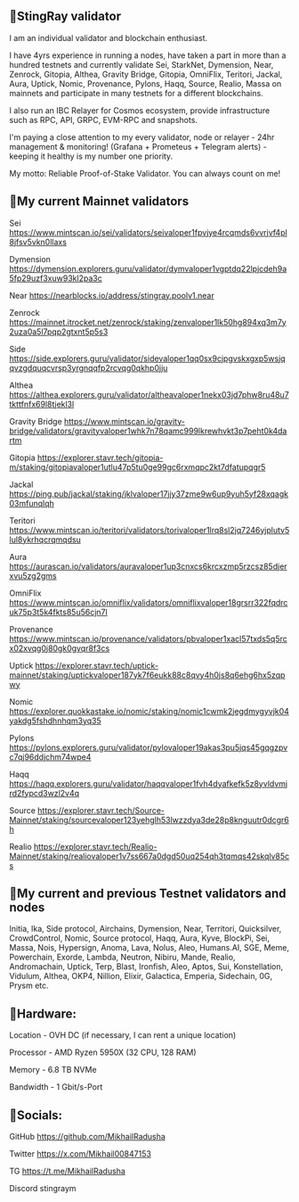## 🔸StingRay validator

I am an individual validator and blockchain enthusiast.

I have 4yrs experience in running a nodes, have taken a part in more than a hundred testnets and  currently validate Sei, StarkNet, Dymension, Near, Zenrock, Gitopia, Althea, Gravity Bridge, Gitopia, OmniFlix, Teritori, Jackal, Aura, Uptick, Nomic, Provenance, Pylons, Haqq, Source, Realio, Massa on mainnets and participate in many testnets for a different blockchains.

I also run an IBC Relayer for Cosmos ecosystem, provide infrastructure such as RPC, API, GRPC, EVM-RPC and snapshots.

I'm paying a close attention to my every validator, node or relayer - 24hr management & monitoring! (Grafana + Prometeus + Telegram alerts) - keeping it healthy is my number one priority.

My motto: Reliable Proof-of-Stake Validator. You can always count on me!

## 🔸My current Mainnet validators 

Sei https://www.mintscan.io/sei/validators/seivaloper1fpvjye4rcqmds6vvrjvf4pl8jfsv5vkn0llaxs

Dymension https://dymension.explorers.guru/validator/dymvaloper1vgptdq22lpjcdeh9a5fp29uzf3xuw93kl2pa3c

Near https://nearblocks.io/address/stingray.poolv1.near

Zenrock https://mainnet.itrocket.net/zenrock/staking/zenvaloper1lk50hg894xq3m7y2uza0a5l7pqp2gtxnt5p5s3

Side https://side.explorers.guru/validator/sidevaloper1qq0sx9cjpgvskxgxp5wsjqqvzgdquqcvrsp3yrgnqqfp2rcvqg0qkhp0jju

Althea https://althea.explorers.guru/validator/altheavaloper1nekx03jd7phw8ru48u7tkttfnfx69l8tjekl3l

Gravity Bridge https://www.mintscan.io/gravity-bridge/validators/gravityvaloper1whk7n78qamc999lkrewhvkt3p7peht0k4dartm

Gitopia https://explorer.stavr.tech/gitopia-m/staking/gitopiavaloper1utlu47p5tu0ge99gc6rxmqpc2kt7dfatupqgr5

Jackal https://ping.pub/jackal/staking/jklvaloper17jjy37zme9w6up9yuh5yf28xqagk03mfunqlqh

Teritori https://www.mintscan.io/teritori/validators/torivaloper1lrq8sl2jq7246yjplutv5lul8ykrhqcrqmqdsu

Aura https://aurascan.io/validators/auravaloper1up3cnxcs6krcxzmp5rzcsz85djerxvu5zg2gms

OmniFlix https://www.mintscan.io/omniflix/validators/omniflixvaloper18grsrr322fqdrcuk75p3t5k4fkts85u56cjn7l

Provenance https://www.mintscan.io/provenance/validators/pbvaloper1xacl57txds5q5rcx02xvqg0j80gk0gvqr8f3cs

Uptick https://explorer.stavr.tech/uptick-mainnet/staking/uptickvaloper187yk7f6eukk88c8qvy4h0js8q6ehg6hx5zqpwy

Nomic https://explorer.quokkastake.io/nomic/staking/nomic1cwmk2jegdmygyvjk04yakdg5fshdhnhqm3yq35

Pylons https://pylons.explorers.guru/validator/pylovaloper19akas3pu5jqs45gqgzpvc7qj96ddjchm74wpe4

Haqq https://haqq.explorers.guru/validator/haqqvaloper1fvh4dyafkefk5z8yvldvmjrd2fypcd3wzl2v4q

Source https://explorer.stavr.tech/Source-Mainnet/staking/sourcevaloper123yehglh53lwzzdya3de28p8knguutr0dcgr6h

Realio https://explorer.stavr.tech/Realio-Mainnet/staking/realiovaloper1v7ss667a0dgd50uq254qh3tqmqs42skqlv85cs

## 🔸My current and previous Testnet validators and nodes

Initia, Ika, Side protocol, Airchains, Dymension, Near, Territori, Quicksilver, CrowdControl, Nomic, Source protocol, Haqq, Aura, Kyve, BlockPi, Sei, Massa, Nois, Hypersign, Anoma, Lava, Nolus, Aleo, Humans.AI, SGE, Meme, Powerchain, Exorde, Lambda, Neutron, Nibiru, Mande, Realio, Andromachain, Uptick, Terp, Blast, Ironfish, Aleo, Aptos, Sui, Konstellation, Vidulum, Althea, OKP4, Nillion, Elixir, Galactica, Emperia, Sidechain, 0G, Prysm etc.

## 🔸Hardware:

Location - OVH DC (if necessary, I can rent a unique location)

Processor - AMD Ryzen 5950X (32 CPU, 128 RAM)

Memory - 6.8 TB NVMe

Bandwidth - 1 Gbit/s-Port

## 🔸Socials:

GitHub https://github.com/MikhailRadusha

Twitter https://x.com/Mikhail00847153

TG https://t.me/MikhailRadusha

Discord stingraym
